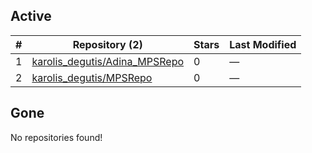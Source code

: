 ## Active
| # | Repository (2) | Stars | Last Modified |
| --- | --- | --- | --- |
| 1 | [karolis_degutis/Adina_MPSRepo](https://gin.g-node.org/karolis_degutis/Adina_MPSRepo) | 0 | — |
| 2 | [karolis_degutis/MPSRepo](https://gin.g-node.org/karolis_degutis/MPSRepo) | 0 | — |

## Gone
No repositories found!
